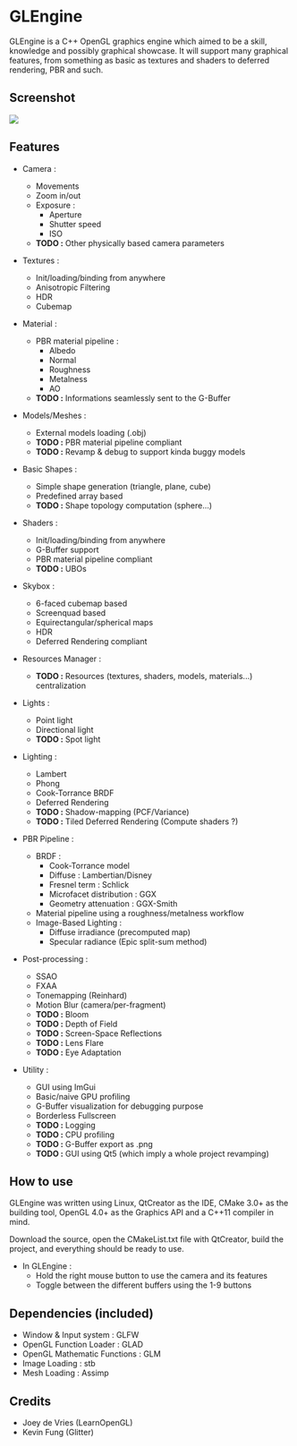 GLEngine
======
GLEngine is a C++ OpenGL graphics engine which aimed to be a skill, knowledge and possibly graphical showcase. It will support many graphical features, from something as basic as textures and shaders to deferred rendering, PBR and such.

Screenshot
------

![](http://image.noelshack.com/fichiers/2016/52/1483136816-glengine1.png)


Features
------

* Camera :
    * Movements
    * Zoom in/out
    * Exposure :
        * Aperture
        * Shutter speed
        * ISO
    * **TODO :** Other physically based camera parameters

* Textures :
    * Init/loading/binding from anywhere
	* Anisotropic Filtering
    * HDR
    * Cubemap

* Material :
	* PBR material pipeline :
		* Albedo
        * Normal
		* Roughness
		* Metalness
		* AO
	* **TODO :** Informations seamlessly sent to the G-Buffer

* Models/Meshes :
    * External models loading (.obj)
    * **TODO :** PBR material pipeline compliant
    * **TODO :** Revamp & debug to support kinda buggy models

* Basic Shapes :
    * Simple shape generation (triangle, plane, cube)
    * Predefined array based
    * **TODO :** Shape topology computation (sphere...)

* Shaders :
    * Init/loading/binding from anywhere
    * G-Buffer support
    * PBR material pipeline compliant
	* **TODO :** UBOs

* Skybox :
    * 6-faced cubemap based
    * Screenquad based
    * Equirectangular/spherical maps
    * HDR
    * Deferred Rendering compliant
    
* Resources Manager :
    * **TODO :** Resources (textures, shaders, models, materials...) centralization

* Lights :
    * Point light
    * Directional light
    * **TODO :** Spot light

* Lighting :
    * Lambert
    * Phong
    * Cook-Torrance BRDF
    * Deferred Rendering
    * **TODO :** Shadow-mapping (PCF/Variance)
    * **TODO :** Tiled Deferred Rendering (Compute shaders ?)

* PBR Pipeline :
    * BRDF :
        * Cook-Torrance model
        * Diffuse : Lambertian/Disney
        * Fresnel term : Schlick
        * Microfacet distribution : GGX
        * Geometry attenuation : GGX-Smith
    * Material pipeline using a roughness/metalness workflow
    * Image-Based Lighting :
        * Diffuse irradiance (precomputed map)
        * Specular radiance (Epic split-sum method)

* Post-processing :
	* SSAO
    * FXAA
    * Tonemapping (Reinhard)
    * Motion Blur (camera/per-fragment)
	* **TODO :** Bloom
	* **TODO :** Depth of Field
	* **TODO :** Screen-Space Reflections
	* **TODO :** Lens Flare
	* **TODO :** Eye Adaptation
 
* Utility :
    * GUI using ImGui
    * Basic/naive GPU profiling
    * G-Buffer visualization for debugging purpose
	* Borderless Fullscreen
    * **TODO :** Logging
    * **TODO :** CPU profiling
    * **TODO :** G-Buffer export as .png
    * **TODO :** GUI using Qt5 (which imply a whole project revamping)

How to use
------
GLEngine was written using Linux, QtCreator as the IDE, CMake 3.0+ as the building tool, OpenGL 4.0+ as the Graphics API and a C++11 compiler in mind.

Download the source, open the CMakeList.txt file with QtCreator, build the project, and everything should be ready to use.

* In GLEngine :
    * Hold the right mouse button to use the camera and its features
    * Toggle between the different buffers using the 1-9 buttons

Dependencies (included)
------
- Window & Input system : GLFW
- OpenGL Function Loader : GLAD
- OpenGL Mathematic Functions : GLM
- Image Loading : stb
- Mesh Loading : Assimp

Credits
------
- Joey de Vries (LearnOpenGL)
- Kevin Fung (Glitter)
